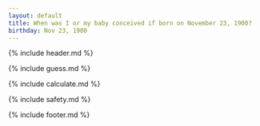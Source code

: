 ```yaml
---
layout: default
title: When was I or my baby conceived if born on November 23, 1900?
birthday: Nov 23, 1900
---
```


{% include header.md %}

{% include guess.md %}

{% include calculate.md %}

{% include safety.md %}

{% include footer.md %}



